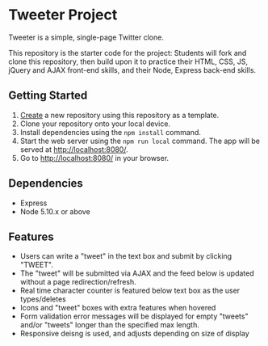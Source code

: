 # Tweeter Project

Tweeter is a simple, single-page Twitter clone.

This repository is the starter code for the project: Students will fork and clone this repository, then build upon it to practice their HTML, CSS, JS, jQuery and AJAX front-end skills, and their Node, Express back-end skills.

## Getting Started

1. [Create](https://docs.github.com/en/repositories/creating-and-managing-repositories/creating-a-repository-from-a-template) a new repository using this repository as a template.
2. Clone your repository onto your local device.
3. Install dependencies using the `npm install` command.
3. Start the web server using the `npm run local` command. The app will be served at <http://localhost:8080/>.
4. Go to <http://localhost:8080/> in your browser.

## Dependencies

- Express
- Node 5.10.x or above

## Features

- Users can write a "tweet" in the text box and submit by clicking "TWEET". 
- The "tweet" will be submitted via AJAX and the feed below is updated without a page redirection/refresh.
- Real time character counter is featured below text box as the user types/deletes
- Icons and "tweet" boxes with extra features when hovered
- Form validation error messages will be displayed for empty "tweets" and/or "tweets" longer than the specified max length.
- Responsive deisng is used, and adjusts depending on size of display